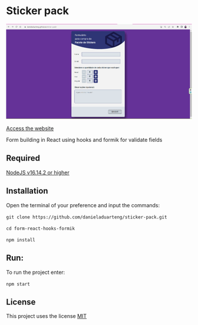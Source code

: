# Sticker pack

![](sticker-pack.gif)

[Access the website](https://danieladuarteng.github.io/sticker-pack/)

Form building in React using hooks and formik for validate fields

## Required
[NodeJS v16.14.2 or higher](https://nodejs.org/en/)

## Installation
Open the terminal of your preference and input the commands:

`git clone https://github.com/danieladuarteng/sticker-pack.git`

`cd form-react-hooks-formik`

`npm install`

## Run:

To run the project enter:

`npm start`

## License

This project uses the license [MIT](https://choosealicense.com/licenses/mit/)
